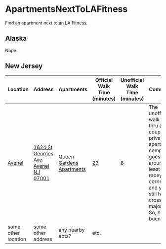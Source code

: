 # ApartmentsNextToLAFitness

Find an apartment next to an LA Fitness.

## Alaska

Nope.

## New Jersey


| Location    | Address | Apartments | Official Walk Time (minutes) | Unofficial Walk Time (minutes) | Comments |
| ----------- | ----------- | ----------- | ------------- | ------------- | ------------- |
| [Avenel](https://www.lafitness.com/Pages/clubhome.aspx?clubid=1366&Avenel-New+Jersey+GYM)      | [1624 St Georges Ave Avenel NJ 07001](https://www.google.com/maps/place/1624+St+Georges+Ave,+Avenel,+NJ+07001/@40.5918492,-74.2885369,17z/data=!3m1!4b1!4m5!3m4!1s0x89c3b40d35a44509:0xe9d7a1c78951a7ef!8m2!3d40.5918492!4d-74.2885369)       |  [Queen Gardens Apartments](https://www.goldberg-realty.com/queens-gardens/default.aspx) | [23](https://goo.gl/maps/qETWBY8YwC1z6xTbA) |8 |The unofficial walk cuts thru a couple of private apartment complexes, goes around at least one rapey corner, and you still have to cross a major road. So, no bueno. |
| some other location   | some other address        | any nearby apts? | etc. | | |


